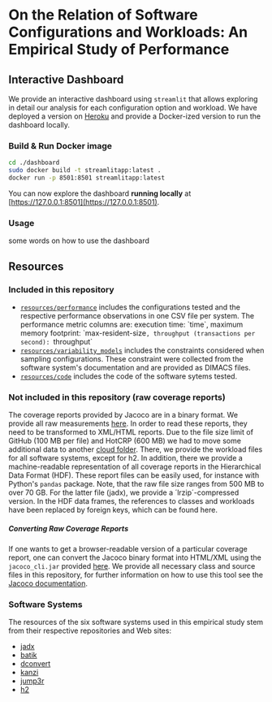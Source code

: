 # On the Relation of Software Configurations and Workloads: An Empirical Study of Performance

## Interactive Dashboard
We provide an interactive dashboard using `streamlit` that allows exploring in detail our analysis for each configuration option and workload. We have deployed a version on [Heroku](https://workload-performance.herokuapp.com) and provide a Docker-ized version to run the dashboard locally.

### Build & Run Docker image
```bash
cd ./dashboard
sudo docker build -t streamlitapp:latest .
docker run -p 8501:8501 streamlitapp:latest
```
You can now explore the dashboard **running locally** at [https://127.0.0.1:8501](https://127.0.0.1:8501).

### Usage
some words on how to use the dashboard


## Resources

### Included in this repository
* [`resources/performance`](resources/performance`) includes the configurations tested and the respective performance observations in one CSV file per system. The performance metric columns are: execution time: `time`, maximum memory footprint: `max-resident-size`, throughput (transactions per second): `throughput` 
* [`resources/variability_models`](resources/variability_models`) includes the constraints considered when sampling configurations. These constraint were collected from the software system's documentation and are provided as DIMACS files.
* [`resources/code`](resources/code`) includes the code of the software sytems tested.

### Not included in this repository (raw coverage reports)
The coverage reports provided by Jacoco are in a binary format. We provide all raw measurements [here](measurements/coverage). In order to read these reports, they need to be transformed to XML/HTML reports. Due to the file size limit of GitHub (100 MB per file) and HotCRP (600 MB) we had to move some additional data to another [cloud folder](https://mega.nz/folder/VUpClDiA#-pJj8fm8d_Td5udauW61aQ). There, we provide the workload files for all software systems, except for h2. In addition, there we provide a machine-readable representation of all coverage reports in the Hierarchical Data Format (HDF). These report files can be easily used, for instance with Python's `pandas` package. Note, that the raw file size ranges from 500 MB to over 70 GB. For the latter file (jadx), we provide a ´lrzip´-compressed version. In the HDF data frames, the references to classes and workloads have been replaced by foreign keys, which can be found here.

##### Converting Raw Coverage Reports
If one wants to get a browser-readable version of a particular coverage report, one can convert the Jacoco binary format into HTML/XML using the `jacoco_cli.jar` provided [here](utility/jacoco_cli.jar). We provide all necessary class and source files in this repository, for further information on how to use this tool see the [Jacoco documentation](https://www.jacoco.org/jacoco/trunk/doc/cli.html).

### Software Systems
The resources of the six software systems used in this empirical study stem from their respective repositories and Web sites:
* [jadx](https://github.com/skylot/jadx)
* [batik](https://xmlgraphics.apache.org/batik/tools/rasterizer.html)
* [dconvert](https://github.com/patrickfav/density-converter)
* [kanzi](https://github.com/flanglet/kanzi)
* [jump3r](https://github.com/Sciss/jump3r)
* [h2](https://github.com/h2database/h2database)
